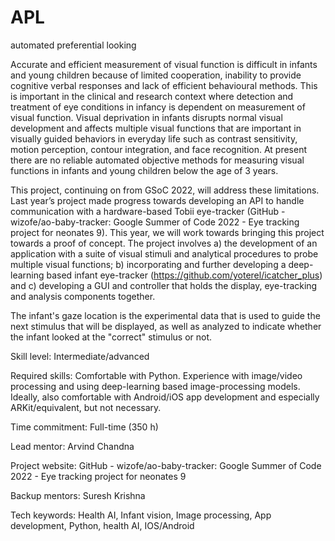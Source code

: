 # APL
automated preferential looking

Accurate and efficient measurement of visual function is difficult in infants and young children because of limited cooperation, inability to provide cognitive verbal responses and lack of efficient behavioural methods. This is important in the clinical and research context where detection and treatment of eye conditions in infancy is dependent on measurement of visual function. Visual deprivation in infants disrupts normal visual development and affects multiple visual functions that are important in visually guided behaviors in everyday life such as contrast sensitivity, motion perception, contour integration, and face recognition. At present there are no reliable automated objective methods for measuring visual functions in infants and young children below the age of 3 years.

This project, continuing on from GSoC 2022, will address these limitations. Last year’s project made progress towards developing an API to handle communication with a hardware-based Tobii eye-tracker (GitHub - wizofe/ao-baby-tracker: Google Summer of Code 2022 - Eye tracking project for neonates 9). This year, we will work towards bringing this project towards a proof of concept. The project involves a) the development of an application with a suite of visual stimuli and analytical procedures to probe multiple visual functions; b) incorporating and further developing a deep-learning based infant eye-tracker (https://github.com/yoterel/icatcher_plus) and c) developing a GUI and controller that holds the display, eye-tracking and analysis components together.

The infant's gaze location is the experimental data that is used to guide the next stimulus that will be displayed, as well as analyzed to indicate whether the infant looked at the "correct" stimulus or not.

Skill level: Intermediate/advanced

Required skills: Comfortable with Python. Experience with image/video processing and using deep-learning based image-processing models. Ideally, also comfortable with Android/iOS app development and especially ARKit/equivalent, but not necessary.

Time commitment: Full-time (350 h)

Lead mentor: Arvind Chandna

Project website: GitHub - wizofe/ao-baby-tracker: Google Summer of Code 2022 - Eye tracking project for neonates 9

Backup mentors: Suresh Krishna

Tech keywords: Health AI, Infant vision, Image processing, App development, Python, health AI, IOS/Android

